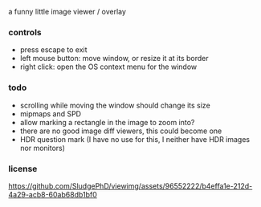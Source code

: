 a funny little image viewer / overlay

### controls

- press escape to exit
- left mouse button: move window, or resize it at its border
- right click: open the OS context menu for the window

### todo

- scrolling while moving the window should change its size
- mipmaps and SPD
- allow marking a rectangle in the image to zoom into?
- there are no good image diff viewers, this could become one
- HDR question mark (I have no use for this, I neither have HDR images nor monitors)

### license

https://github.com/SludgePhD/viewimg/assets/96552222/b4effa1e-212d-4a29-acb8-60ab68db1bf0
